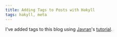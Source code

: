 ```yaml
---
title: Adding Tags to Posts with Hakyll 
tags: hakyll, meta
---
```


I've added tags to this blog using [Javran](https://javran.github.io/)'s [tutorial](https://javran.github.io/posts/2014-03-01-add-tags-to-your-hakyll-blog.html).
